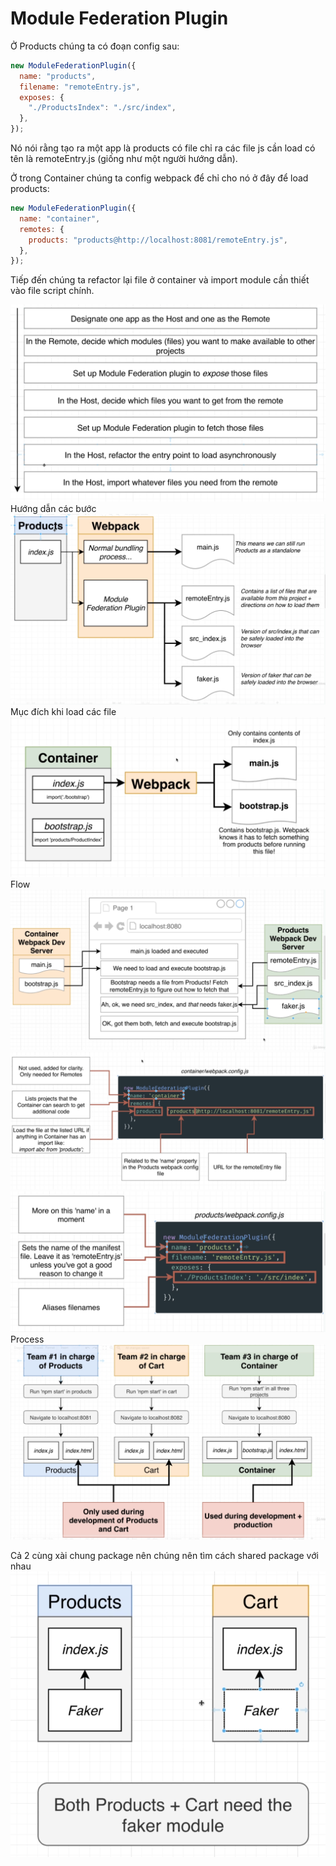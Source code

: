 # Module Federation Plugin

Ở Products chúng ta có đoạn config sau:

```javascript
new ModuleFederationPlugin({
  name: "products",
  filename: "remoteEntry.js",
  exposes: {
    "./ProductsIndex": "./src/index",
  },
});
```

Nó nói rằng tạo ra một app là products có file chỉ ra các file js cần load có tên là remoteEntry.js (giống như một người hướng dẫn).

Ở trong Container chúng ta config webpack để chỉ cho nó ở đây để load products:

```javascript
new ModuleFederationPlugin({
  name: "container",
  remotes: {
    products: "products@http://localhost:8081/remoteEntry.js",
  },
});
```

Tiếp đến chúng ta refactor lại file ở container và import module cần thiết vào file script chính.

![01](./img/01.png)
Hướng dẫn các bước
![02](./img/02.png)
Mục đích khi load các file
![03](./img/03.png)
Flow
![04](./img/04.png)
![05](./img/05.png)
![06](./img/06.png)
Process
![07](./img/07.png)

Cả 2 cùng xài chung package nên chúng nên tìm cách shared package với nhau
![08](./img/08.png)
